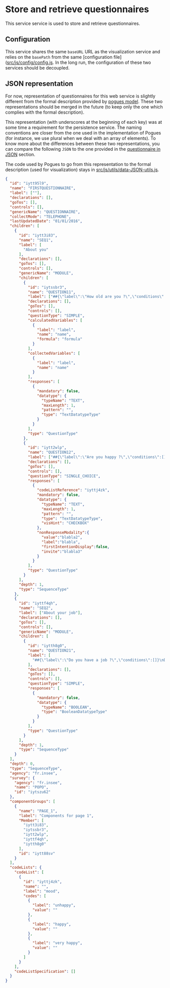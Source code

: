# Store and retrieve questionnaires

This service service is used to store and retrieve questionnaires.

## Configuration

This service shares the same `baseURL` URL as the visualization service and relies on the `basePath` from the same [configuration file]([src/js/config/config.js](https://github.com/InseeFr/Pogues/blob/master/src/js/config/config.js). In the long run, the configuration of these two services should be decoupled.

## JSON representation

For now, representation of questionnaires for this web service is slightly different from the formal description provided by [pogues model](./schema.md). These two representations should be merged in the future (to keep only the one which complies with the formal description).

This representation (with underscores at the beginning of each key) was at some time a requirement for the persistence service. The naming conventions are closer from the one used in the implementation of Pogues (for instance, we use plural when we deal with an array of elements). To know more about the differences between these two representations, you can compare the following `JSON` to the one provided in the [questionnaire in JSON](/remote-apis/questionnaire-json.md) section.

The code used by Pogues to go from this representation to the formal description (used for visualization) stays in [src/js/utils/data-JSON-utils.js](https://github.com/InseeFr/Pogues/blob/master/src/js/utils/data-JSON-utils.js).


```json
{
  "id": "iytt95l9",
  "name": "FIRSTQUESTIONNAIRE",
  "label": [""],
  "declarations": [],
  "goTos": [],
  "controls": [],
  "genericName": "QUESTIONNAIRE",
  "collectMode": "TELEPHONE",
  "lastUpdatedDate": "01/01/2016",
  "children": [
    {
      "id": "iytt3i83",
      "name": "SEQ1",
      "label": [
        "About you"
      ],
      "declarations": [],
      "goTos": [],
      "controls": [],
      "genericName": "MODULE",
      "children": [
        {
          "id": "iytssbr3",
          "name": "QUESTION11",
          "label": ["##{\"label\":\"How old are you ?\",\"conditions\":[]}\nHow old are you ?"],
          "declarations": [],
          "goTos": [],
          "controls": [],
          "questionType": "SIMPLE",
          "calculatedVariables": [
            {
              "label": "label",
              "name": "name",
              "formula": "formula"
            }
          ],
          "collectedVariables": [
            {
              "label": "label",
              "name": "name"
            }
          ],
          "responses": [
            {
              "mandatory": false,
              "datatype": {
                "typeName": "TEXT",
                "maxLength": 1,
                "pattern": "",
                "type": "TextDatatypeType"
              }
            }
          ],
          "type": "QuestionType"
        },
        {
          "id": "iytt2wlp",
          "name": "QUESTION12",
          "label": ["##{\"label\":\"Are you happy ?\",\"conditions\":[]}\nAre you happy ?"],
          "declarations": [],
          "goTos": [],
          "controls": [],
          "questionType": "SINGLE_CHOICE",
          "responses": [
            {
              "codeListReference": "iyttj4zk",
              "mandatory": false,
              "datatype": {
                "typeName": "TEXT",
                "maxLength": 1,
                "pattern": "",
                "type": "TextDatatypeType",
                "visHint": "CHECKBOX"
              },
              "nonResponseModality":{
                "value":"blabla2",
                "label":"blabla",
                "firstIntentionDisplay":false,
                "invite":"blabla3"
              }
            }
          ],
          "type": "QuestionType"
        }
      ],
      "depth": 1,
      "type": "SequenceType"
    },
    {
      "id": "iyttf4qh",
      "name": "SEQ2",
      "label": ["About your job"],
      "declarations": [],
      "goTos": [],
      "controls": [],
      "genericName": "MODULE",
      "children": [
        {
          "id": "iytth8g0",
          "name": "QUESTION21",
          "label": [
            "##{\"label\":\"Do you have a job ?\",\"conditions\":[]}\nDo you have a job ?"
          ],
          "declarations": [],
          "goTos": [],
          "controls": [],
          "questionType": "SIMPLE",
          "responses": [
            {
              "mandatory": false,
              "datatype": {
                "typeName": "BOOLEAN",
                "type": "BooleanDatatypeType"
              }
            }
          ],
          "type": "QuestionType"
        }
      ],
      "depth": 1,
      "type": "SequenceType"
    }
  ],
  "depth": 0,
  "type": "SequenceType",
  "agency": "fr.insee",
  "survey": {
    "agency": "fr.insee",
    "name": "POPO",
    "id": "iytszu62"
  },
  "componentGroups": [
    {
      "name": "PAGE_1",
      "label": "Components for page 1",
      "Member": [
        "iytt3i83",
        "iytssbr3",
        "iytt2wlp",
        "iyttf4qh",
        "iytth8g0"
      ],
      "id": "iytt88sv"
    }
  ],
  "codeLists": {
    "codeList": [
      {
        "id": "iyttj4zk",
        "name": "",
        "label": "mood",
        "codes": [
          {
            "label": "unhappy",
            "value": ""
          },
          {
            "label": "happy",
            "value": ""
          },
          {
            "label": "very happy",
            "value": ""
          }
        ]
      }
    ],
    "codeListSpecification": []
  }
}
```